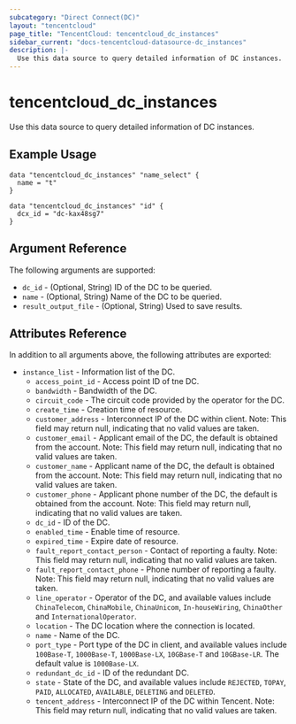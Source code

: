 ```yaml
---
subcategory: "Direct Connect(DC)"
layout: "tencentcloud"
page_title: "TencentCloud: tencentcloud_dc_instances"
sidebar_current: "docs-tencentcloud-datasource-dc_instances"
description: |-
  Use this data source to query detailed information of DC instances.
---
```


# tencentcloud_dc_instances

Use this data source to query detailed information of DC instances.

## Example Usage

```hcl
data "tencentcloud_dc_instances" "name_select" {
  name = "t"
}

data "tencentcloud_dc_instances" "id" {
  dcx_id = "dc-kax48sg7"
}
```

## Argument Reference

The following arguments are supported:

* `dc_id` - (Optional, String) ID of the DC to be queried.
* `name` - (Optional, String) Name of the DC to be queried.
* `result_output_file` - (Optional, String) Used to save results.

## Attributes Reference

In addition to all arguments above, the following attributes are exported:

* `instance_list` - Information list of the DC.
  * `access_point_id` - Access point ID of tne DC.
  * `bandwidth` - Bandwidth of the DC.
  * `circuit_code` - The circuit code provided by the operator for the DC.
  * `create_time` - Creation time of resource.
  * `customer_address` - Interconnect IP of the DC within client. Note: This field may return null, indicating that no valid values are taken.
  * `customer_email` - Applicant email of the DC, the default is obtained from the account. Note: This field may return null, indicating that no valid values are taken.
  * `customer_name` - Applicant name of the DC, the default is obtained from the account. Note: This field may return null, indicating that no valid values are taken.
  * `customer_phone` - Applicant phone number of the DC, the default is obtained from the account. Note: This field may return null, indicating that no valid values are taken.
  * `dc_id` - ID of the DC.
  * `enabled_time` - Enable time of resource.
  * `expired_time` - Expire date of resource.
  * `fault_report_contact_person` - Contact of reporting a faulty. Note: This field may return null, indicating that no valid values are taken.
  * `fault_report_contact_phone` - Phone number of reporting a faulty. Note: This field may return null, indicating that no valid values are taken.
  * `line_operator` - Operator of the DC, and available values include `ChinaTelecom`, `ChinaMobile`, `ChinaUnicom`, `In-houseWiring`, `ChinaOther` and `InternationalOperator`.
  * `location` - The DC location where the connection is located.
  * `name` - Name of the DC.
  * `port_type` - Port type of the DC in client, and available values include `100Base-T`, `1000Base-T`, `1000Base-LX`, `10GBase-T` and `10GBase-LR`. The default value is `1000Base-LX`.
  * `redundant_dc_id` - ID of the redundant DC.
  * `state` - State of the DC, and available values include `REJECTED`, `TOPAY`, `PAID`, `ALLOCATED`, `AVAILABLE`, `DELETING` and `DELETED`.
  * `tencent_address` - Interconnect IP of the DC within Tencent. Note: This field may return null, indicating that no valid values are taken.


